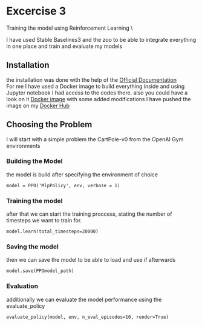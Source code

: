 # Excercise 3
Training the model using Reinforcement Learning \

I have used Stable Baselines3 and the zoo to be able to integrate everything in one place and train and evaluate my models

## Installation
the installation was done with the help of the [Official Documentation](https://stable-baselines3.readthedocs.io/en/master/guide/install.html) \
For me I have used a Docker image to build everything inside and using Jupyter notebook I had access to the codes there.
also you could have a look on it [Docker image](https://github.com/naruya/dl_remote)
with some added modifications I have pushed the image on my [Docker Hub](https://hub.docker.com/repository/docker/mostafametwaly/docker-rl)

## Choosing the Problem
I will start with a simple problem the CartPole-v0 from the OpenAI Gym environments 

### Building the Model 
the model is build after specifying the environment of choice 

```python3
model = PPO('MlpPolicy', env, verbose = 1)
```
### Training the model 
after that we can start the training proccess, stating the number of timesteps we want to train for.

```python3
model.learn(total_timesteps=20000)
```
### Saving the model
then we can save the model to be able to load and use if afterwards

```python3 
model.save(PPOmodel_path)
```
### Evaluation
additionally we can evaluate the model performance using the evaluate_policy 

```python3
evaluate_policy(model, env, n_eval_episodes=10, render=True)
```
